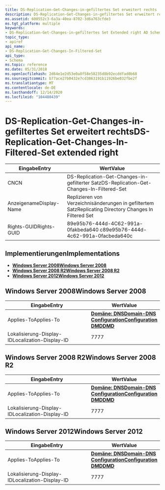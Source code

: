 ```yaml
---
title: DS-Replication-Get-Changes-in-gefiltertes Set erweitert rechts
description: DS-Replication-Get-Changes-in-gefiltertes Set erweitert rechts
ms.assetid: 600552c3-6a3a-40ea-8702-3d6a763cfde3
ms.tgt_platform: multiple
keywords:
- DS-Replication-Get-Changes-in-gefiltertes Set Extended right AD Schema
topic_type:
- apiref
api_name:
- DS-Replication-Get-Changes-In-Filtered-Set
api_type:
- Schema
ms.topic: reference
ms.date: 05/31/2018
ms.openlocfilehash: 2d64e1e2d53e0a8f58e58235d8b92ecddfad0b68
ms.sourcegitcommit: b77ace27b0432e7cd3863191b11926be032fbe2f
ms.translationtype: MT
ms.contentlocale: de-DE
ms.lasthandoff: 12/14/2020
ms.locfileid: "104480439"
---
```

# <a name="ds-replication-get-changes-in-filtered-set-extended-right"></a><span data-ttu-id="be051-104">DS-Replication-Get-Changes-in-gefiltertes Set erweitert rechts</span><span class="sxs-lookup"><span data-stu-id="be051-104">DS-Replication-Get-Changes-In-Filtered-Set extended right</span></span>



| <span data-ttu-id="be051-105">Eingabe</span><span class="sxs-lookup"><span data-stu-id="be051-105">Entry</span></span> | <span data-ttu-id="be051-106">Wert</span><span class="sxs-lookup"><span data-stu-id="be051-106">Value</span></span> |
|--------------|-----------------------------------------------|
| <span data-ttu-id="be051-107">CN</span><span class="sxs-lookup"><span data-stu-id="be051-107">CN</span></span>           | <span data-ttu-id="be051-108">DS-Replication-Get-Changes-in-gefilterter Satz</span><span class="sxs-lookup"><span data-stu-id="be051-108">DS-Replication-Get-Changes-In-Filtered-Set</span></span>    |
| <span data-ttu-id="be051-109">Anzeigename</span><span class="sxs-lookup"><span data-stu-id="be051-109">Display-Name</span></span> | <span data-ttu-id="be051-110">Replizieren von Verzeichnisänderungen in gefiltertem Satz</span><span class="sxs-lookup"><span data-stu-id="be051-110">Replicating Directory Changes In Filtered Set</span></span> |
| <span data-ttu-id="be051-111">Rights-GUID</span><span class="sxs-lookup"><span data-stu-id="be051-111">Rights-GUID</span></span>  | <span data-ttu-id="be051-112">89e95b76-444d-4C62-991a-0fakbeda640 c</span><span class="sxs-lookup"><span data-stu-id="be051-112">89e95b76-444d-4c62-991a-0facbeda640c</span></span>          |



## <a name="implementations"></a><span data-ttu-id="be051-113">Implementierungen</span><span class="sxs-lookup"><span data-stu-id="be051-113">Implementations</span></span>

-   [<span data-ttu-id="be051-114">**Windows Server 2008**</span><span class="sxs-lookup"><span data-stu-id="be051-114">**Windows Server 2008**</span></span>](#windows-server-2008)
-   [<span data-ttu-id="be051-115">**Windows Server 2008 R2**</span><span class="sxs-lookup"><span data-stu-id="be051-115">**Windows Server 2008 R2**</span></span>](#windows-server-2008-r2)
-   [<span data-ttu-id="be051-116">**Windows Server 2012**</span><span class="sxs-lookup"><span data-stu-id="be051-116">**Windows Server 2012**</span></span>](#windows-server-2012)

## <a name="windows-server-2008"></a><span data-ttu-id="be051-117">Windows Server 2008</span><span class="sxs-lookup"><span data-stu-id="be051-117">Windows Server 2008</span></span>



| <span data-ttu-id="be051-118">Eingabe</span><span class="sxs-lookup"><span data-stu-id="be051-118">Entry</span></span> | <span data-ttu-id="be051-119">Wert</span><span class="sxs-lookup"><span data-stu-id="be051-119">Value</span></span> |
|-------------------------|----------------------------------------------------------------------------------------------------------------------------------|
| <span data-ttu-id="be051-120">Applies-To</span><span class="sxs-lookup"><span data-stu-id="be051-120">Applies-To</span></span>              | [<span data-ttu-id="be051-121">**Domäne: DNS**</span><span class="sxs-lookup"><span data-stu-id="be051-121">**Domain-DNS**</span></span>](c-domaindns.md)<br/> [<span data-ttu-id="be051-122">**Configuration**</span><span class="sxs-lookup"><span data-stu-id="be051-122">**Configuration**</span></span>](c-configuration.md)<br/> [<span data-ttu-id="be051-123">**DMD**</span><span class="sxs-lookup"><span data-stu-id="be051-123">**DMD**</span></span>](c-dmd.md)<br/> |
| <span data-ttu-id="be051-124">Lokalisierung-Display-ID</span><span class="sxs-lookup"><span data-stu-id="be051-124">Localization-Display-ID</span></span> | <span data-ttu-id="be051-125">77</span><span class="sxs-lookup"><span data-stu-id="be051-125">77</span></span>                                                                                                                               |



## <a name="windows-server-2008-r2"></a><span data-ttu-id="be051-126">Windows Server 2008 R2</span><span class="sxs-lookup"><span data-stu-id="be051-126">Windows Server 2008 R2</span></span>



| <span data-ttu-id="be051-127">Eingabe</span><span class="sxs-lookup"><span data-stu-id="be051-127">Entry</span></span> | <span data-ttu-id="be051-128">Wert</span><span class="sxs-lookup"><span data-stu-id="be051-128">Value</span></span> |
|-------------------------|----------------------------------------------------------------------------------------------------------------------------------|
| <span data-ttu-id="be051-129">Applies-To</span><span class="sxs-lookup"><span data-stu-id="be051-129">Applies-To</span></span>              | [<span data-ttu-id="be051-130">**Domäne: DNS**</span><span class="sxs-lookup"><span data-stu-id="be051-130">**Domain-DNS**</span></span>](c-domaindns.md)<br/> [<span data-ttu-id="be051-131">**Configuration**</span><span class="sxs-lookup"><span data-stu-id="be051-131">**Configuration**</span></span>](c-configuration.md)<br/> [<span data-ttu-id="be051-132">**DMD**</span><span class="sxs-lookup"><span data-stu-id="be051-132">**DMD**</span></span>](c-dmd.md)<br/> |
| <span data-ttu-id="be051-133">Lokalisierung-Display-ID</span><span class="sxs-lookup"><span data-stu-id="be051-133">Localization-Display-ID</span></span> | <span data-ttu-id="be051-134">77</span><span class="sxs-lookup"><span data-stu-id="be051-134">77</span></span>                                                                                                                               |



## <a name="windows-server-2012"></a><span data-ttu-id="be051-135">Windows Server 2012</span><span class="sxs-lookup"><span data-stu-id="be051-135">Windows Server 2012</span></span>



| <span data-ttu-id="be051-136">Eingabe</span><span class="sxs-lookup"><span data-stu-id="be051-136">Entry</span></span> | <span data-ttu-id="be051-137">Wert</span><span class="sxs-lookup"><span data-stu-id="be051-137">Value</span></span> |
|-------------------------|----------------------------------------------------------------------------------------------------------------------------------|
| <span data-ttu-id="be051-138">Applies-To</span><span class="sxs-lookup"><span data-stu-id="be051-138">Applies-To</span></span>              | [<span data-ttu-id="be051-139">**Domäne: DNS**</span><span class="sxs-lookup"><span data-stu-id="be051-139">**Domain-DNS**</span></span>](c-domaindns.md)<br/> [<span data-ttu-id="be051-140">**Configuration**</span><span class="sxs-lookup"><span data-stu-id="be051-140">**Configuration**</span></span>](c-configuration.md)<br/> [<span data-ttu-id="be051-141">**DMD**</span><span class="sxs-lookup"><span data-stu-id="be051-141">**DMD**</span></span>](c-dmd.md)<br/> |
| <span data-ttu-id="be051-142">Lokalisierung-Display-ID</span><span class="sxs-lookup"><span data-stu-id="be051-142">Localization-Display-ID</span></span> | <span data-ttu-id="be051-143">77</span><span class="sxs-lookup"><span data-stu-id="be051-143">77</span></span>                                                                                                                               |



 

 





